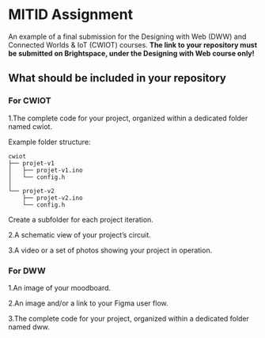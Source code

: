 # MITID Assignment

An example of a final submission for the Designing with Web (DWW) and Connected Worlds & IoT (CWIOT) courses.
**The link to your repository must be submitted on Brightspace, under the Designing with Web course only!**

## What should be included in your repository

### For CWIOT

1.The complete code for your project, organized within a dedicated folder named cwiot.

Example folder structure:
```arduino
cwiot
├── projet-v1
│   ├── projet-v1.ino
│   └── config.h
│
└── projet-v2
    ├── projet-v2.ino
    └── config.h
```

Create a subfolder for each project iteration.

2.A schematic view of your project’s circuit.

3.A video or a set of photos showing your project in operation.

### For DWW

1.An image of your moodboard.

2.An image and/or a link to your Figma user flow.

3.The complete code for your project, organized within a dedicated folder named dww.
